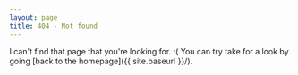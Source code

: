 ```yaml
---
layout: page
title: 404 - Not found
---
```


I can't find that page that you're looking for. :( You can try take for a look by going [back to the homepage]({{ site.baseurl }}/).
